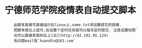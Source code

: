 # 宁德师范学院疫情表自动提交脚本<br>
		此脚本直接可直接运行在linux上,name.txt添加要提交的链接.
		把脚本搭云上就可,在设置个定时任务就可以每天定时提交.`注意设置权限`
		也可以直接丢我的云上[云](http://42.192.95.124)
		有问题mail我`huandtx@163.com`
